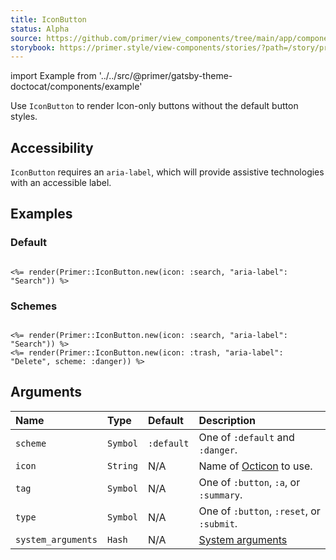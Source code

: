 ```yaml
---
title: IconButton
status: Alpha
source: https://github.com/primer/view_components/tree/main/app/components/primer/icon_button.rb
storybook: https://primer.style/view-components/stories/?path=/story/primer-icon-button-component
---
```


import Example from '../../src/@primer/gatsby-theme-doctocat/components/example'

<!-- Warning: AUTO-GENERATED file, do not edit. Add code comments to your Ruby instead <3 -->

Use `IconButton` to render Icon-only buttons without the default button styles.

## Accessibility

`IconButton` requires an `aria-label`, which will provide assistive technologies with an accessible label.

## Examples

### Default

<Example src="<button aria-label='Search' type='button' class='btn-octicon '><svg class='octicon octicon-search' height='16' viewBox='0 0 16 16' version='1.1' width='16' aria-hidden='true'><path fill-rule='evenodd' d='M11.5 7a4.499 4.499 0 11-8.998 0A4.499 4.499 0 0111.5 7zm-.82 4.74a6 6 0 111.06-1.06l3.04 3.04a.75.75 0 11-1.06 1.06l-3.04-3.04z'></path></svg></button>" />

```erb

<%= render(Primer::IconButton.new(icon: :search, "aria-label": "Search")) %>
```

### Schemes

<Example src="<button aria-label='Search' type='button' class='btn-octicon '><svg class='octicon octicon-search' height='16' viewBox='0 0 16 16' version='1.1' width='16' aria-hidden='true'><path fill-rule='evenodd' d='M11.5 7a4.499 4.499 0 11-8.998 0A4.499 4.499 0 0111.5 7zm-.82 4.74a6 6 0 111.06-1.06l3.04 3.04a.75.75 0 11-1.06 1.06l-3.04-3.04z'></path></svg></button><button aria-label='Delete' type='button' class='btn-octicon btn-octicon-danger '><svg class='octicon octicon-trash' height='16' viewBox='0 0 16 16' version='1.1' width='16' aria-hidden='true'><path fill-rule='evenodd' d='M6.5 1.75a.25.25 0 01.25-.25h2.5a.25.25 0 01.25.25V3h-3V1.75zm4.5 0V3h2.25a.75.75 0 010 1.5H2.75a.75.75 0 010-1.5H5V1.75C5 .784 5.784 0 6.75 0h2.5C10.216 0 11 .784 11 1.75zM4.496 6.675a.75.75 0 10-1.492.15l.66 6.6A1.75 1.75 0 005.405 15h5.19c.9 0 1.652-.681 1.741-1.576l.66-6.6a.75.75 0 00-1.492-.149l-.66 6.6a.25.25 0 01-.249.225h-5.19a.25.25 0 01-.249-.225l-.66-6.6z'></path></svg></button>" />

```erb

<%= render(Primer::IconButton.new(icon: :search, "aria-label": "Search")) %>
<%= render(Primer::IconButton.new(icon: :trash, "aria-label": "Delete", scheme: :danger)) %>
```

## Arguments

| Name | Type | Default | Description |
| :- | :- | :- | :- |
| `scheme` | `Symbol` | `:default` | One of `:default` and `:danger`. |
| `icon` | `String` | N/A | Name of [Octicon](https://primer.style/octicons/) to use. |
| `tag` | `Symbol` | N/A | One of `:button`, `:a`, or `:summary`. |
| `type` | `Symbol` | N/A | One of `:button`, `:reset`, or `:submit`. |
| `system_arguments` | `Hash` | N/A | [System arguments](/system-arguments) |
